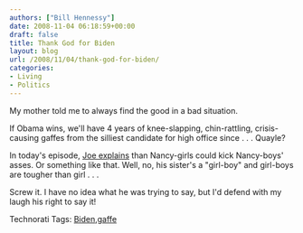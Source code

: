 ```yaml
---
authors: ["Bill Hennessy"]
date: 2008-11-04 06:18:59+00:00
draft: false
title: Thank God for Biden
layout: blog
url: /2008/11/04/thank-god-for-biden/
categories:
- Living
- Politics
---
```


My mother told me to always find the good in a bad situation.

 

If Obama wins, we'll have 4 years of knee-slapping, chin-rattling, crisis-causing gaffes from the silliest candidate for high office since . . . Quayle? 

 

In today's episode, [Joe explains](https://elections.foxnews.com/2008/11/03/biden-offers-girls/) than Nancy-girls could kick Nancy-boys' asses. Or something like that. Well, no, his sister's a "girl-boy" and girl-boys are tougher than girl . . .

 

Screw it. I have no idea what he was trying to say, but I'd defend with my laugh his right to say it!

 

Technorati Tags: [Biden](https://technorati.com/tags/Biden),[gaffe](https://technorati.com/tags/gaffe)
